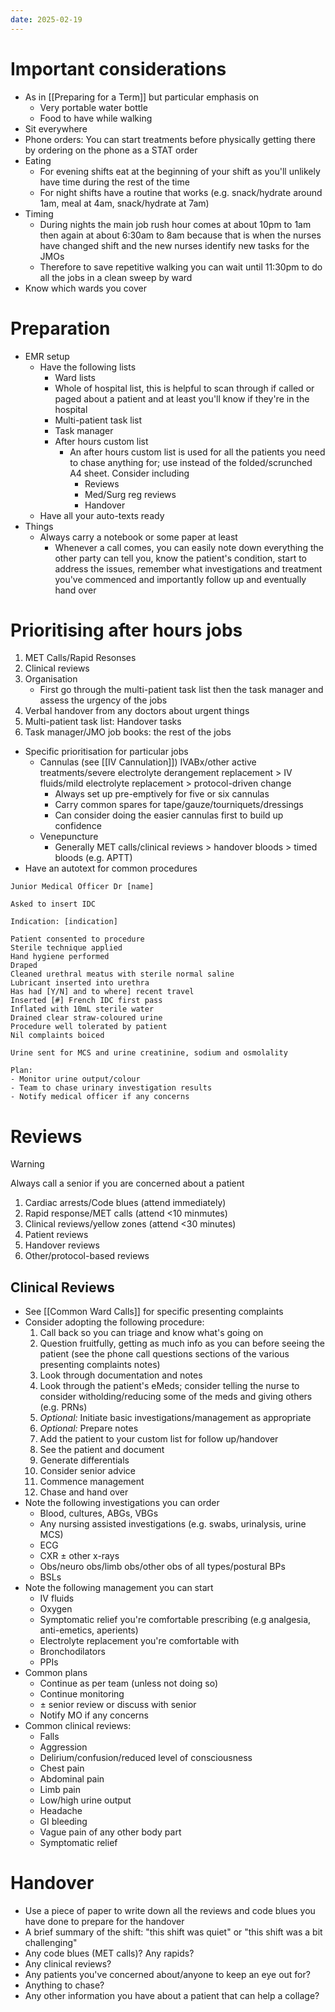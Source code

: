 ```yaml
---
date: 2025-02-19
---
```

# Important considerations
- As in [[Preparing for a Term]] but particular emphasis on
	- Very portable water bottle
	- Food to have while walking
- Sit everywhere
- Phone orders: You can start treatments before physically getting there by ordering on the phone as a STAT order
- Eating
	- For evening shifts eat at the beginning of your shift as you'll unlikely have time during the rest of the time
	- For night shifts have a routine that works (e.g. snack/hydrate around 1am, meal at 4am, snack/hydrate at 7am)
- Timing
	- During nights the main job rush hour comes at about 10pm to 1am then again at about 6:30am to 8am because that is when the nurses have changed shift and the new nurses identify new tasks for the JMOs
	- Therefore to save repetitive walking you can wait until 11:30pm to do all the jobs in a clean sweep by ward
- Know which wards you cover
# Preparation
- EMR setup
	- Have the following lists
		- Ward lists
		- Whole of hospital list, this is helpful to scan through if called or paged about a patient and at least you'll know if they're in the hospital
		- Multi-patient task list
		- Task manager
		- After hours custom list
			- An after hours custom list is used for all the patients you need to chase anything for; use instead of the folded/scrunched A4 sheet. Consider including
				- Reviews
				- Med/Surg reg reviews
				- Handover
	- Have all your auto-texts ready
- Things
	- Always carry a notebook or some paper at least
		- Whenever a call comes, you can easily note down everything the other party can tell you, know the patient's condition, start to address the issues, remember what investigations and treatment you've commenced and importantly follow up and eventually hand over
# Prioritising after hours jobs
1. MET Calls/Rapid Resonses
2. Clinical reviews
3. Organisation
	- First go through the multi-patient task list then the task manager and assess the urgency of the jobs
4. Verbal handover from any doctors about urgent things
5. Multi-patient task list: Handover tasks
6. Task manager/JMO job books: the rest of the jobs
- Specific prioritisation for particular jobs
	- Cannulas (see [[IV Cannulation]]) IVABx/other active treatments/severe electrolyte derangement replacement > IV fluids/mild electrolyte replacement > protocol-driven change
		- Always set up pre-emptively for five or six cannulas
		- Carry common spares for tape/gauze/tourniquets/dressings
		- Can consider doing the easier cannulas first to build up confidence
	- Venepuncture
		- Generally MET calls/clinical reviews > handover bloods > timed bloods (e.g. APTT)
- Have an autotext for common procedures

```
Junior Medical Officer Dr [name]

Asked to insert IDC

Indication: [indication]

Patient consented to procedure
Sterile technique applied
Hand hygiene performed
Draped
Cleaned urethral meatus with sterile normal saline
Lubricant inserted into urethra
Has had [Y/N] and to where] recent travel
Inserted [#] French IDC first pass
Inflated with 10mL sterile water
Drained clear straw-coloured urine
Procedure well tolerated by patient
Nil complaints boiced

Urine sent for MCS and urine creatinine, sodium and osmolality

Plan:
- Monitor urine output/colour
- Team to chase urinary investigation results
- Notify medical officer if any concerns
```
# Reviews

> [!WARNING]
> Always call a senior if you are concerned about a patient

1. Cardiac arrests/Code blues (attend immediately)
2. Rapid response/MET calls (attend <10 minmutes)
3. Clinical reviews/yellow zones (attend <30 minutes)
4. Patient reviews
5. Handover reviews
6. Other/protocol-based reviews
## Clinical Reviews
- See [[Common Ward Calls]] for specific presenting complaints
- Consider adopting the following procedure:
	1. Call back so you can triage and know what's going on
	2. Question fruitfully, getting as much info as you can before seeing the patient (see the phone call questions sections of the various presenting complaints notes)
	3. Look through documentation and notes
	4. Look through the patient's eMeds; consider telling the nurse to consider witholding/reducing some of the meds and giving others (e.g. PRNs)
	5. *Optional:* Initiate basic investigations/management as appropriate
	6. *Optional:* Prepare notes
	7. Add the patient to your custom list for follow up/handover
	8. See the patient and document
	9. Generate differentials
	10. Consider senior advice
	11. Commence management
	12. Chase and hand over
- Note the following investigations you can order
	- Blood, cultures, ABGs, VBGs
	- Any nursing assisted investigations (e.g. swabs, urinalysis, urine MCS)
	- ECG
	- CXR ± other x-rays
	- Obs/neuro obs/limb obs/other obs of all types/postural BPs
	- BSLs
- Note the following management you can start
	- IV fluids
	- Oxygen
	- Symptomatic relief you're comfortable prescribing (e.g analgesia, anti-emetics, aperients)
	- Electrolyte replacement you're comfortable with
	- Bronchodilators
	- PPIs
- Common plans
	- Continue as per team (unless not doing so)
	- Continue monitoring
	- ± senior review or discuss with senior
	- Notify MO if any concerns
- Common clinical reviews:
	- Falls
	- Aggression
	- Delirium/confusion/reduced level of consciousness
	- Chest pain
	- Abdominal pain
	- Limb pain
	- Low/high urine output
	- Headache
	- GI bleeding
	- Vague pain of any other body part
	- Symptomatic relief
# Handover
- Use a piece of paper to write down all the reviews and code blues you have done to prepare for the handover
- A brief summary of the shift: "this shift was quiet" or "this shift was a bit challenging"
- Any code blues (MET calls)? Any rapids?
- Any clinical reviews?
- Any patients you've concerned about/anyone to keep an eye out for?
- Anything to chase?
- Any other information you have about a patient that can help a collage?